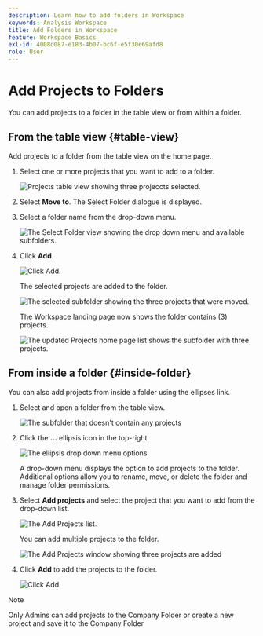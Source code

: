 ```yaml
---
description: Learn how to add folders in Workspace
keywords: Analysis Workspace
title: Add Folders in Workspace
feature: Workspace Basics
exl-id: 4008d087-e183-4b07-bc6f-e5f30e69afd8
role: User
---
```

# Add Projects to Folders

You can add projects to a folder in the table view or from within a folder.

## From the table view {#table-view}

Add projects to a folder from the table view on the home page.

1. Select one or more projects that you want to add to a folder.

    ![Projects table view showing three projeccts selected.](/help/analysis-workspace/build-workspace-project/assets/move-tv-selected.png)

1. Select **Move to**. The Select Folder dialogue is displayed.

1. Select a folder name from the drop-down menu.

    ![The Select Folder view showing the drop down menu and available subfolders.](/help/analysis-workspace/build-workspace-project/assets/move-select-folder.png)

1. Click **Add**.

    ![Click Add.](/help/analysis-workspace/build-workspace-project/assets/move-add.png)

    The selected projects are added to the folder.

    ![The selected subfolder showing the three projects that were moved.](/help/analysis-workspace/build-workspace-project/assets/move-projects-added.png)

    The Workspace landing page now shows the folder contains (3) projects.

    ![The updated Projects home page list shows the subfolder with three projects.](/help/analysis-workspace/build-workspace-project/assets/move-folders-updated.png)

## From inside a folder {#inside-folder}

You can also add projects from inside a folder using the ellipses link.

1. Select and open a folder from the table view.

    ![The subfolder that doesn't contain any projects](/help/analysis-workspace/build-workspace-project/assets/move-open-folder.png)

1. Click the **...** ellipsis icon in the top-right.

    ![The ellipsis drop down menu options.](/help/analysis-workspace/build-workspace-project/assets/add-projects-elipsis.png)

    A drop-down menu displays the option to add projects to the folder. Additional options allow you to rename, move, or delete the folder and manage folder permissions.

1. Select **Add projects** and select the project that you want to add     from the drop-down list.

    ![The Add Projects list.](/help/analysis-workspace/build-workspace-project/assets/select-add-projects.png)

    You can add multiple projects to the folder.

    ![The Add Projects window showing three projects are added](/help/analysis-workspace/build-workspace-project/assets/move-add-multiple-projects.png)

1. Click **Add** to add the projects to the folder.

    ![Click Add.](/help/analysis-workspace/build-workspace-project/assets/move-added-items.png)


>[!NOTE]
>
>Only Admins can add projects to the Company Folder or create a new project and save it to the Company Folder
